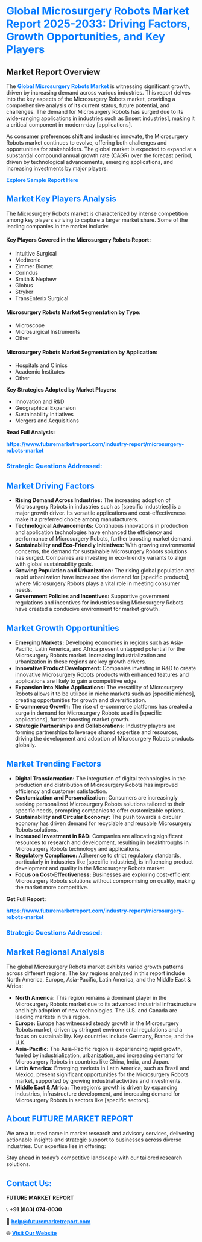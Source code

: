 <h1 style="color: #007BFF;">Global Microsurgery Robots Market Report 2025-2033: Driving Factors, Growth Opportunities, and Key Players</h1>

<section id="overview">
<h2>Market Report Overview</h2>
<p>The <a href="https://www.futuremarketreport.com/industry-report/microsurgery-robots-market" style="color: #007BFF; text-decoration: none;"><strong>Global Microsurgery Robots Market</strong></a> is witnessing significant growth, driven by increasing demand across various industries. This report delves into the key aspects of the Microsurgery Robots market, providing a comprehensive analysis of its current status, future potential, and challenges. The demand for Microsurgery Robots has surged due to its wide-ranging applications in industries such as [insert industries], making it a critical component in modern-day [applications].</p>
<p>As consumer preferences shift and industries innovate, the Microsurgery Robots market continues to evolve, offering both challenges and opportunities for stakeholders. The global market is expected to expand at a substantial compound annual growth rate (CAGR) over the forecast period, driven by technological advancements, emerging applications, and increasing investments by major players.</p>
</section>

<section id="overview">
<p><a href="https://www.futuremarketreport.com/request-sample/reportId=61828" style="color: #007BFF; text-decoration: none;"><strong>Explore Sample Report Here</strong></a></p>
</section>

<section id="key-players">
<h2 style="color: #007BFF;">Market Key Players Analysis</h2>
<p>The Microsurgery Robots market is characterized by intense competition among key players striving to capture a larger market share. Some of the leading companies in the market include:</p>
<h4>Key Players Covered in the Microsurgery Robots Report:</h4>
<ul><li>Intuitive Surgical</li><li>Medtronic</li><li>Zimmer Biomet</li><li>Corindus</li><li>Smith &amp; Nephew</li><li>Globus</li><li>Stryker</li><li>TransEnterix Surgical</li></ul>
<h4>Microsurgery Robots Market Segmentation by Type:</h4>
<ul><li>Microscope</li><li>Microsurgical Instruments</li><li>Other</li></ul>

<h4>Microsurgery Robots Market Segmentation by Application:</h4>
<ul><li>Hospitals and Clinics</li><li>Academic Institutes</li><li>Other</li></ul>
<p><strong>Key Strategies Adopted by Market Players:</strong></p>
<ul>
<li>Innovation and R&D</li>
<li>Geographical Expansion</li>
<li>Sustainability Initiatives</li>
<li>Mergers and Acquisitions</li>
</ul>
</section>

<section>
<p><strong>Read Full Analysis: </strong></p><a href="https://www.futuremarketreport.com/industry-report/microsurgery-robots-market" style="color: #007BFF; text-decoration: none;"><strong>https://www.futuremarketreport.com/industry-report/microsurgery-robots-market</strong></a>
<h3 style="color: #007BFF;">Strategic Questions Addressed:</h3>
</section>

<section id="driving-factors">
<h2 style="color: #007BFF;">Market Driving Factors</h2>
<ul>
<li><strong>Rising Demand Across Industries:</strong> The increasing adoption of Microsurgery Robots in industries such as [specific industries] is a major growth driver. Its versatile applications and cost-effectiveness make it a preferred choice among manufacturers.</li>
<li><strong>Technological Advancements:</strong> Continuous innovations in production and application technologies have enhanced the efficiency and performance of Microsurgery Robots, further boosting market demand.</li>
<li><strong>Sustainability and Eco-Friendly Initiatives:</strong> With growing environmental concerns, the demand for sustainable Microsurgery Robots solutions has surged. Companies are investing in eco-friendly variants to align with global sustainability goals.</li>
<li><strong>Growing Population and Urbanization:</strong> The rising global population and rapid urbanization have increased the demand for [specific products], where Microsurgery Robots plays a vital role in meeting consumer needs.</li>
<li><strong>Government Policies and Incentives:</strong> Supportive government regulations and incentives for industries using Microsurgery Robots have created a conducive environment for market growth.</li>
</ul>
</section>

<section id="growth-opportunities">
<h2 style="color: #007BFF;">Market Growth Opportunities</h2>
<ul>
<li><strong>Emerging Markets:</strong> Developing economies in regions such as Asia-Pacific, Latin America, and Africa present untapped potential for the Microsurgery Robots market. Increasing industrialization and urbanization in these regions are key growth drivers.</li>
<li><strong>Innovative Product Development:</strong> Companies investing in R&D to create innovative Microsurgery Robots products with enhanced features and applications are likely to gain a competitive edge.</li>
<li><strong>Expansion into Niche Applications:</strong> The versatility of Microsurgery Robots allows it to be utilized in niche markets such as [specific niches], creating opportunities for growth and diversification.</li>
<li><strong>E-commerce Growth:</strong> The rise of e-commerce platforms has created a surge in demand for Microsurgery Robots used in [specific applications], further boosting market growth.</li>
<li><strong>Strategic Partnerships and Collaborations:</strong> Industry players are forming partnerships to leverage shared expertise and resources, driving the development and adoption of Microsurgery Robots products globally.</li>
</ul>
</section>

<section id="trending-factors">
<h2 style="color: #007BFF;">Market Trending Factors</h2>
<ul>
<li><strong>Digital Transformation:</strong> The integration of digital technologies in the production and distribution of Microsurgery Robots has improved efficiency and customer satisfaction.</li>
<li><strong>Customization and Personalization:</strong> Consumers are increasingly seeking personalized Microsurgery Robots solutions tailored to their specific needs, prompting companies to offer customizable options.</li>
<li><strong>Sustainability and Circular Economy:</strong> The push towards a circular economy has driven demand for recyclable and reusable Microsurgery Robots solutions.</li>
<li><strong>Increased Investment in R&D:</strong> Companies are allocating significant resources to research and development, resulting in breakthroughs in Microsurgery Robots technology and applications.</li>
<li><strong>Regulatory Compliance:</strong> Adherence to strict regulatory standards, particularly in industries like [specific industries], is influencing product development and quality in the Microsurgery Robots market.</li>
<li><strong>Focus on Cost-Effectiveness:</strong> Businesses are exploring cost-efficient Microsurgery Robots solutions without compromising on quality, making the market more competitive.</li>
</ul>
</section>

<section>
<p><strong>Get Full Report: </strong></p><a href="https://www.futuremarketreport.com/industry-report/microsurgery-robots-market" style="color: #007BFF; text-decoration: none;"><strong>https://www.futuremarketreport.com/industry-report/microsurgery-robots-market</strong></a>
<h3 style="color: #007BFF;">Strategic Questions Addressed:</h3>
</section>


<section id="regional-analysis">
<h2 style="color: #007BFF;">Market Regional Analysis</h2>
<p>The global Microsurgery Robots market exhibits varied growth patterns across different regions. The key regions analyzed in this report include North America, Europe, Asia-Pacific, Latin America, and the Middle East & Africa:</p>
<ul>
<li><strong>North America:</strong> This region remains a dominant player in the Microsurgery Robots market due to its advanced industrial infrastructure and high adoption of new technologies. The U.S. and Canada are leading markets in this region.</li>
<li><strong>Europe:</strong> Europe has witnessed steady growth in the Microsurgery Robots market, driven by stringent environmental regulations and a focus on sustainability. Key countries include Germany, France, and the U.K.</li>
<li><strong>Asia-Pacific:</strong> The Asia-Pacific region is experiencing rapid growth, fueled by industrialization, urbanization, and increasing demand for Microsurgery Robots in countries like China, India, and Japan.</li>
<li><strong>Latin America:</strong> Emerging markets in Latin America, such as Brazil and Mexico, present significant opportunities for the Microsurgery Robots market, supported by growing industrial activities and investments.</li>
<li><strong>Middle East & Africa:</strong> The region’s growth is driven by expanding industries, infrastructure development, and increasing demand for Microsurgery Robots in sectors like [specific sectors].</li>
</ul>
</section>

<footer>
<h2 style="color: #007BFF;">About FUTURE MARKET REPORT</h2>
<p>We are a trusted name in market research and advisory services, delivering actionable insights and strategic support to businesses across diverse industries. Our expertise lies in offering:</p>

<p>Stay ahead in today’s competitive landscape with our tailored research solutions.</p>

<h2 style="color: #007BFF;">Contact Us:</h2>
<p><strong>FUTURE MARKET REPORT</strong></p>
<p>📞 <strong>+91 (883) 074-8030</strong></p>
<p>📧 <strong><a href="mailto:help@futuremarketreport.com" style="color: #007BFF;">help@futuremarketreport.com</a></strong></p>
<p>🌐 <strong><a href="https://www.futuremarketreport.com/" style="color: #007BFF;">Visit Our Website</a></strong></p>
</footer>